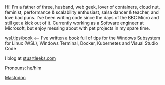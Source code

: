 Hi! I'm a father of three, husband, web geek, lover of containers, cloud nut, feminist, performance & scalability enthusiast, salsa dancer & teacher, and love bad puns. I've been writing code since the days of the BBC Micro and still get a kick out of it. Currently working as a Software engineer at Microsoft, but enjoy messing about with pet projects in my spare time.

[wsl.tips/book](https://wsl.tips/book) <-- I've written a book full of tips for the Windows Subsystem for Linux (WSL), Windows Terminal, Docker, Kubernetes and Visual Studio Code

I blog at [stuartleeks.com](https://stuartleeks.com)

Pronouns: he/him

<!--
**stuartleeks/stuartleeks** is a ✨ _special_ ✨ repository because its `README.md` (this file) appears on your GitHub profile.

### Hi there 👋

Here are some ideas to get you started:

- 🔭 I’m currently working on ...
- 🌱 I’m currently learning ...
- 👯 I’m looking to collaborate on ...
- 🤔 I’m looking for help with ...
- 💬 Ask me about ...
- 📫 How to reach me: ...
- 😄 Pronouns: ...
- ⚡ Fun fact: ...
-->

<a rel="me" href="https://fosstodon.org/@stuartleeks">Mastodon</a>

